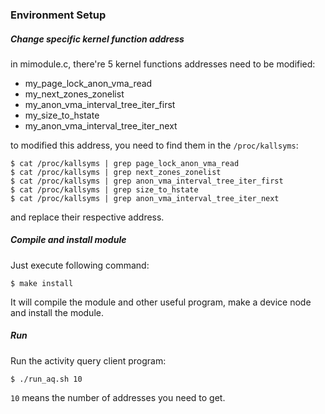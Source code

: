 ### Environment Setup

##### Change specific kernel function address

in mimodule.c, there're 5 kernel functions addresses need to be modified:

* my\_page\_lock\_anon\_vma\_read
* my\_next\_zones\_zonelist
* my\_anon\_vma\_interval\_tree\_iter\_first
* my\_size\_to\_hstate
* my\_anon\_vma\_interval\_tree\_iter\_next

to modified this address, you need to find them in the `/proc/kallsyms`:

    $ cat /proc/kallsyms | grep page_lock_anon_vma_read
    $ cat /proc/kallsyms | grep next_zones_zonelist
    $ cat /proc/kallsyms | grep anon_vma_interval_tree_iter_first
    $ cat /proc/kallsyms | grep size_to_hstate
    $ cat /proc/kallsyms | grep anon_vma_interval_tree_iter_next

and replace their respective address.

##### Compile and install module

Just execute following command:

    $ make install

It will compile the module and other useful program, make a device node and install the module.

##### Run

Run the activity query client program:

    $ ./run_aq.sh 10

`10` means the number of addresses you need to get.
